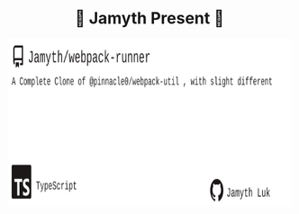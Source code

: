 <!-- built at 3/21/2024, 4:17:47 PM -->
<h1 align="center">
🎉 Jamyth Present 🎉
</h1>
<p align="center">
    <a href="https://github.com/Jamyth/webpack-runner">
        <img width="1000" height="300" src="./readme.svg" />
    </a>
</p>